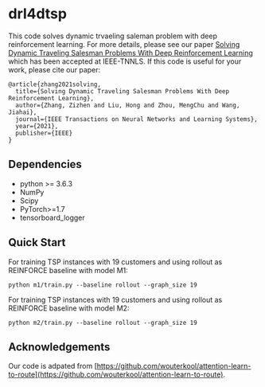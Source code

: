 # drl4dtsp

This code solves dynamic trvaeling saleman problem with deep reinforcement learning. For more details, please see our paper [Solving Dynamic Traveling Salesman Problems With Deep Reinforcement Learning](https://ieeexplore.ieee.org/abstract/document/9537638) which has been accepted at IEEE-TNNLS. If this code is useful for your work, please cite our paper:

```
@article{zhang2021solving,
  title={Solving Dynamic Traveling Salesman Problems With Deep Reinforcement Learning},
  author={Zhang, Zizhen and Liu, Hong and Zhou, MengChu and Wang, Jiahai},
  journal={IEEE Transactions on Neural Networks and Learning Systems},
  year={2021},
  publisher={IEEE}
}
```

## Dependencies

* python >= 3.6.3
* NumPy
* Scipy
* PyTorch>=1.7
* tensorboard_logger

## Quick Start

For training TSP instances with 19 customers and using rollout as REINFORCE baseline with model M1:

```
python m1/train.py --baseline rollout --graph_size 19
```

For training TSP instances with 19 customers and using rollout as REINFORCE baseline with model M2:

```
python m2/train.py --baseline rollout --graph_size 19
```

## Acknowledgements

Our code is adpated from [https://github.com/wouterkool/attention-learn-to-route](https://github.com/wouterkool/attention-learn-to-route).
